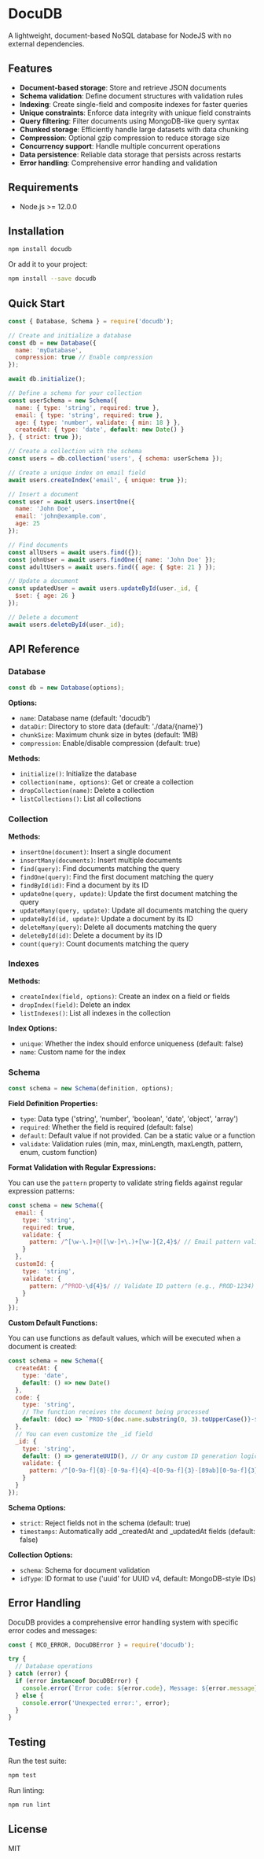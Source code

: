 # DocuDB

A lightweight, document-based NoSQL database for NodeJS with no external dependencies.

## Features

- **Document-based storage**: Store and retrieve JSON documents
- **Schema validation**: Define document structures with validation rules
- **Indexing**: Create single-field and composite indexes for faster queries
- **Unique constraints**: Enforce data integrity with unique field constraints
- **Query filtering**: Filter documents using MongoDB-like query syntax
- **Chunked storage**: Efficiently handle large datasets with data chunking
- **Compression**: Optional gzip compression to reduce storage size
- **Concurrency support**: Handle multiple concurrent operations
- **Data persistence**: Reliable data storage that persists across restarts
- **Error handling**: Comprehensive error handling and validation

## Requirements

- Node.js >= 12.0.0

## Installation

```bash
npm install docudb
```

Or add it to your project:

```bash
npm install --save docudb
```

## Quick Start

```javascript
const { Database, Schema } = require('docudb');

// Create and initialize a database
const db = new Database({
  name: 'myDatabase',
  compression: true // Enable compression
});

await db.initialize();

// Define a schema for your collection
const userSchema = new Schema({
  name: { type: 'string', required: true },
  email: { type: 'string', required: true },
  age: { type: 'number', validate: { min: 18 } },
  createdAt: { type: 'date', default: new Date() }
}, { strict: true });

// Create a collection with the schema
const users = db.collection('users', { schema: userSchema });

// Create a unique index on email field
await users.createIndex('email', { unique: true });

// Insert a document
const user = await users.insertOne({
  name: 'John Doe',
  email: 'john@example.com',
  age: 25
});

// Find documents
const allUsers = await users.find({});
const johnUser = await users.findOne({ name: 'John Doe' });
const adultUsers = await users.find({ age: { $gte: 21 } });

// Update a document
const updatedUser = await users.updateById(user._id, {
  $set: { age: 26 }
});

// Delete a document
await users.deleteById(user._id);
```

## API Reference

### Database

```javascript
const db = new Database(options);
```

**Options:**
- `name`: Database name (default: 'docudb')
- `dataDir`: Directory to store data (default: './data/{name}')
- `chunkSize`: Maximum chunk size in bytes (default: 1MB)
- `compression`: Enable/disable compression (default: true)

**Methods:**
- `initialize()`: Initialize the database
- `collection(name, options)`: Get or create a collection
- `dropCollection(name)`: Delete a collection
- `listCollections()`: List all collections

### Collection

**Methods:**
- `insertOne(document)`: Insert a single document
- `insertMany(documents)`: Insert multiple documents
- `find(query)`: Find documents matching the query
- `findOne(query)`: Find the first document matching the query
- `findById(id)`: Find a document by its ID
- `updateOne(query, update)`: Update the first document matching the query
- `updateMany(query, update)`: Update all documents matching the query
- `updateById(id, update)`: Update a document by its ID
- `deleteMany(query)`: Delete all documents matching the query
- `deleteById(id)`: Delete a document by its ID
- `count(query)`: Count documents matching the query

### Indexes

**Methods:**
- `createIndex(field, options)`: Create an index on a field or fields
- `dropIndex(field)`: Delete an index
- `listIndexes()`: List all indexes in the collection

**Index Options:**
- `unique`: Whether the index should enforce uniqueness (default: false)
- `name`: Custom name for the index

### Schema

```javascript
const schema = new Schema(definition, options);
```

**Field Definition Properties:**
- `type`: Data type ('string', 'number', 'boolean', 'date', 'object', 'array')
- `required`: Whether the field is required (default: false)
- `default`: Default value if not provided. Can be a static value or a function
- `validate`: Validation rules (min, max, minLength, maxLength, pattern, enum, custom function)

**Format Validation with Regular Expressions:**

You can use the `pattern` property to validate string fields against regular expression patterns:

```javascript
const schema = new Schema({
  email: { 
    type: 'string', 
    required: true,
    validate: { 
      pattern: /^[\w-\.]+@([\w-]+\.)+[\w-]{2,4}$/ // Email pattern validation
    }
  },
  customId: {
    type: 'string',
    validate: {
      pattern: /^PROD-\d{4}$/ // Validate ID pattern (e.g., PROD-1234)
    }
  }
});
```

**Custom Default Functions:**

You can use functions as default values, which will be executed when a document is created:

```javascript
const schema = new Schema({
  createdAt: { 
    type: 'date', 
    default: () => new Date() 
  },
  code: { 
    type: 'string',
    // The function receives the document being processed
    default: (doc) => `PROD-${doc.name.substring(0, 3).toUpperCase()}-${Math.floor(Math.random() * 1000)}` 
  },
  // You can even customize the _id field
  _id: {
    type: 'string',
    default: () => generateUUID(), // Or any custom ID generation logic
    validate: {
      pattern: /^[0-9a-f]{8}-[0-9a-f]{4}-4[0-9a-f]{3}-[89ab][0-9a-f]{3}-[0-9a-f]{12}$/ // UUID v4 pattern
    }
  }
});
```

**Schema Options:**
- `strict`: Reject fields not in the schema (default: true)
- `timestamps`: Automatically add _createdAt and _updatedAt fields (default: false)

**Collection Options:**
- `schema`: Schema for document validation
- `idType`: ID format to use ('uuid' for UUID v4, default: MongoDB-style IDs)

## Error Handling

DocuDB provides a comprehensive error handling system with specific error codes and messages:

```javascript
const { MCO_ERROR, DocuDBError } = require('docudb');

try {
  // Database operations
} catch (error) {
  if (error instanceof DocuDBError) {
    console.error(`Error code: ${error.code}, Message: ${error.message}`);
  } else {
    console.error('Unexpected error:', error);
  }
}
```

## Testing

Run the test suite:

```bash
npm test
```

Run linting:

```bash
npm run lint
```

## License

MIT